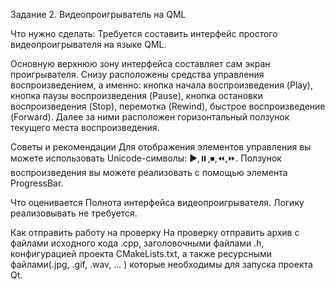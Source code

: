 Задание 2. Видеопроигрыватель на QML

Что нужно сделать:
Требуется составить интерфейс простого видеопроигрывателя на языке QML.

Основную верхнюю зону интерфейса составляет сам экран проигрывателя.
Снизу расположены средства управления воспроизведением, 
а именно: кнопка начала воспроизведения (Play), кнопка паузы воспроизведения (Pause), кнопка остановки воспроизведения (Stop), перемотка (Rewind), быстрое воспроизведение (Forward).
Далее за ними расположен горизонтальный ползунок текущего места воспроизведения.

Советы и рекомендации
Для отображения элементов управления вы можете использовать Unicode-символы: ▶️,⏸️,⏹,⏪️,⏩️. Ползунок воспроизведения вы можете реализовать с помощью элемента ProgressBar.

Что оценивается
Полнота интерфейса видеопроигрывателя. Логику реализовывать не требуется.

Как отправить работу на проверку
На проверку отправить архив с файлами исходного кода .cpp, заголовочными файлами .h, конфигурацией проекта CMakeLists.txt,
а также ресурсными файлами(.jpg, .gif, .wav, … ) которые необходимы  для запуска проекта Qt.
